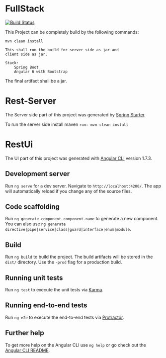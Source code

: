 # FullStack
[![Build Status](https://travis-ci.org/amarflybot/spring-boot-angular-fullstack.svg?branch=master)](https://travis-ci.org/amarflybot/spring-boot-angular-fullstack)

This Project can be completely build by the following commands:

`mvn clean install`
    
    This shall run the build for server side as jar and 
    client side as jar.
    
    Stack:
        Spring Boot
        Angular 6 with Bootstrap

The final artifact shall be a jar.
    

# Rest-Server
The Server side part of this project was generated by [Spring Starter](http://start.spring.io/)

To run the server side install maven
`run: mvn clean install`

# RestUi

The UI part of this project was generated with [Angular CLI](https://github.com/angular/angular-cli) version 1.7.3.

## Development server

Run `ng serve` for a dev server. Navigate to `http://localhost:4200/`. The app will automatically reload if you change any of the source files.

## Code scaffolding

Run `ng generate component component-name` to generate a new component. You can also use `ng generate directive|pipe|service|class|guard|interface|enum|module`.

## Build

Run `ng build` to build the project. The build artifacts will be stored in the `dist/` directory. Use the `-prod` flag for a production build.

## Running unit tests

Run `ng test` to execute the unit tests via [Karma](https://karma-runner.github.io).

## Running end-to-end tests

Run `ng e2e` to execute the end-to-end tests via [Protractor](http://www.protractortest.org/).

## Further help

To get more help on the Angular CLI use `ng help` or go check out the [Angular CLI README](https://github.com/angular/angular-cli/blob/master/README.md).
